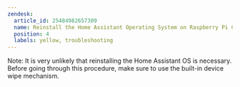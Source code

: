 ```yaml
---
zendesk:
  article_id: 25484982657309
  name: Reinstall the Home Assistant Operating System on Raspberry Pi CM4
  position: 4
  labels: yellow, troubleshooting
---
```


Note: It is very unlikely that reinstalling the Home Assistant OS is necessary. Before going through this procedure, make sure to use the built-in device wipe mechanism.
